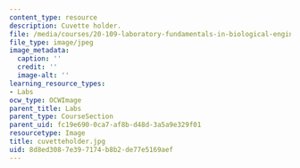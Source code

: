 ```yaml
---
content_type: resource
description: Cuvette holder.
file: /media/courses/20-109-laboratory-fundamentals-in-biological-engineering-fall-2007/8d8ed3087e397174b8b2de77e5169aef_cuvetteholder.jpg
file_type: image/jpeg
image_metadata:
  caption: ''
  credit: ''
  image-alt: ''
learning_resource_types:
- Labs
ocw_type: OCWImage
parent_title: Labs
parent_type: CourseSection
parent_uid: fc19e690-0ca7-af8b-d48d-3a5a9e329f01
resourcetype: Image
title: cuvetteholder.jpg
uid: 8d8ed308-7e39-7174-b8b2-de77e5169aef
---
```

